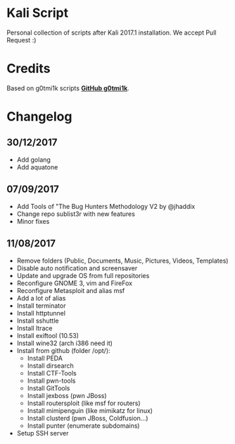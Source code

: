 # Kali Script 
Personal collection of scripts after Kali 2017.1 installation.
We accept Pull Request :)
# Credits
Based on g0tmi1k scripts [**GitHub g0tmi1k**](https://github.com/g0tmi1k/os-scripts).

# Changelog
## 30/12/2017
- Add golang
- Add aquatone

## 07/09/2017
- Add Tools of "The Bug Hunters Methodology V2 by @jhaddix
- Change repo sublist3r with new features
- Minor fixes

## 11/08/2017
- Remove folders (Public, Documents, Music, Pictures, Videos, Templates)
- Disable auto notification and screensaver
- Update and upgrade OS from full repositories
- Reconfigure GNOME 3, vim and FireFox
- Reconfigure Metasploit and alias msf
- Add a lot of alias
- Install terminator
- Install httptunnel
- Install sshuttle
- Install ltrace
- Install exiftool (10.53)
- Install wine32 (arch i386 need it)
- Install from github (folder /opt/):
	- Install PEDA
	- Install dirsearch
	- Install CTF-Tools
	- Install pwn-tools
	- Install GitTools
	- Install jexboss (pwn JBoss)
	- Install routersploit (like msf for routers)
	- Install mimipenguin (like mimikatz for linux)
	- Install clusterd (pwn JBoss, Coldfusion...)
	- Install punter (enumerate subdomains)
- Setup SSH server
